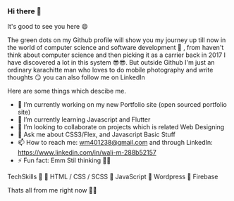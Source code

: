 ### Hi there 👋

It's good to see you here  😄

The green dots on my Github profile will show you my journey up till now in the world of computer science and software development 👀 , from haven't think about computer science and then picking it as a carrier back in 2017 I have discovered a lot in this system 😎😎. But outside Github I'm just an ordinary karachitte man who loves to do mobile photography and write thoughts 😏 you can also follow me on LinkedIn 


<!-- Here are some ideas to get you started: -->

Here are some things which descibe me.

- 🔭 I’m currently working on my new Portfolio site (open sourced portfolio site)
- 🌱 I’m currently learning Javascript and Flutter
- 👯 I’m looking to collaborate on projects which is related Web Designing
- 💬 Ask me about CSS3/Flex, and Javascript Basic Stuff
- 📫 How to reach me: wm401238@gmail.com and through LinkedIn: https://www.linkedin.com/in/wali-m-288b52157
- ⚡ Fun fact: Emm Stil thinking 🤔😄

TechSkills 📘
📎 HTML / CSS / SCSS
📎 JavaScript
📎 Wordpress
📎 Firebase

Thats all from me right now 👋👋
